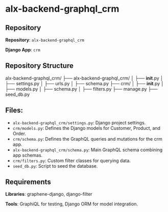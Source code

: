 # alx-backend-graphql_crm

## Repository
**Repository**: `alx-backend-graphql_crm`

**Django App**: `crm`

## Repository Structure
alx-backend-graphql_crm/
├── alx-backend-graphql_crm/
│   ├── __init__.py
│   ├── settings.py
│   ├── urls.py
│   ├── schema.py
├── crm/
│   ├── __init__.py
│   ├── models.py
│   ├── schema.py
│   ├── filters.py
├── manage.py
├── seed_db.py

## Files:
- `alx-backend-graphql_crm/settings.py`: Django project settings.
- `crm/models.py`: Defines the Django models for Customer, Product, and Order.
- `crm/schema.py`: Defines the GraphQL queries and mutations for the crm app.
- `alx-backend-graphql_crm/schema.py`: Main GraphQL schema combining app schemas.
- `crm/filters.py`: Custom filter classes for querying data.
- `seed_db.py`: Script to seed the database.

## Requirements
**Libraries**: graphene-django, django-filter

**Tools**: GraphiQL for testing, Django ORM for model integration.
